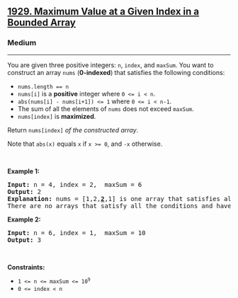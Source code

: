 <h2><a href="https://leetcode.com/problems/maximum-value-at-a-given-index-in-a-bounded-array">1929. Maximum Value at a Given Index in a Bounded Array</a></h2><h3>Medium</h3><hr><p>You are given three positive integers:&nbsp;<code>n</code>, <code>index</code>, and <code>maxSum</code>. You want to construct an array <code>nums</code> (<strong>0-indexed</strong>)<strong> </strong>that satisfies the following conditions:</p>

<ul>
	<li><code>nums.length == n</code></li>
	<li><code>nums[i]</code> is a <strong>positive</strong> integer where <code>0 &lt;= i &lt; n</code>.</li>
	<li><code>abs(nums[i] - nums[i+1]) &lt;= 1</code> where <code>0 &lt;= i &lt; n-1</code>.</li>
	<li>The sum of all the elements of <code>nums</code> does not exceed <code>maxSum</code>.</li>
	<li><code>nums[index]</code> is <strong>maximized</strong>.</li>
</ul>

<p>Return <code>nums[index]</code><em> of the constructed array</em>.</p>

<p>Note that <code>abs(x)</code> equals <code>x</code> if <code>x &gt;= 0</code>, and <code>-x</code> otherwise.</p>

<p>&nbsp;</p>
<p><strong class="example">Example 1:</strong></p>

<pre>
<strong>Input:</strong> n = 4, index = 2,  maxSum = 6
<strong>Output:</strong> 2
<strong>Explanation:</strong> nums = [1,2,<u><strong>2</strong></u>,1] is one array that satisfies all the conditions.
There are no arrays that satisfy all the conditions and have nums[2] == 3, so 2 is the maximum nums[2].
</pre>

<p><strong class="example">Example 2:</strong></p>

<pre>
<strong>Input:</strong> n = 6, index = 1,  maxSum = 10
<strong>Output:</strong> 3
</pre>

<p>&nbsp;</p>
<p><strong>Constraints:</strong></p>

<ul>
	<li><code>1 &lt;= n &lt;= maxSum &lt;= 10<sup>9</sup></code></li>
	<li><code>0 &lt;= index &lt; n</code></li>
</ul>
